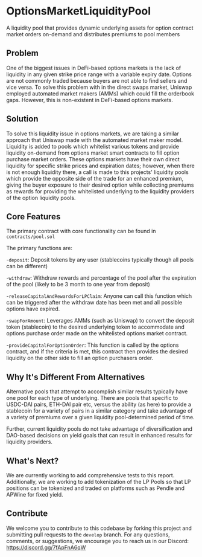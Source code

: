 # OptionsMarketLiquidityPool

A liquidity pool that provides dynamic underlying assets for option contract market orders on-demand and distributes premiums to pool members

## Problem

One of the biggest issues in DeFi-based options markets is the lack of liquidity in any given strike price range with a variable expiry date. Options are not commonly traded because buyers are not able to find sellers and vice versa. To solve this problem with in the direct swaps market, Uniswap employed automated market makers (AMMs) which could fill the orderbook gaps. However, this is non-existent in DeFi-based options markets.


## Solution

To solve this liquidity issue in options markets, we are taking a similar approach that Uniswap made with the automated market maker model. Liquidity is added to pools which whitelist various tokens and provide liquidity on-demand from options market smart contracts to fill option purchase market orders. These options markets have their own direct liquidity for specific strike prices and expiration dates; however, when there is not enough liquidity there, a call is made to this projects' liquidity pools which provide the opposite side of the trade for an enhanced premium, giving the buyer exposure to their desired option while collecting premiums as rewards for providing the whitelisted underlying to the liquidity providers of the option liquidity pools.



## Core Features

The primary contract with core functionality can be found in `contracts/pool.sol`

The primary functions are:

-`deposit`: Deposit tokens by any user (stablecoins typically though all pools can be different)

-`withdraw`: Withdraw rewards and percentage of the pool after the expiration of the pool (likely to be 3 month to one year from deposit)

-`releaseCapitalAndRewardsForLPClaim`: Anyone can call this function which can be triggered after the withdraw date has been met and all possible options have expired.

-`swapForAmount`: Leverages AMMs (such as Uniswap) to convert the deposit token (stablecoin) to the desired underlying token to accommodate and options purchase order made on the whitelisted options market contract.

-`provideCapitalForOptionOrder`: This function is called by the options contract, and if the criteria is met, this contract then provides the desired liquidity on the other side to fill an option purchasers order.


## Why It's Different From Alternatives

Alternative pools that attempt to accomplish similar results typically have one pool for each type of underlying. There are pools that specific to USDC-DAI pairs, ETH-DAI pair etc, versus the ability (as here) to provide a stablecoin for a variety of pairs in a similar category and take advantage of a variety of premiums over a given liquidity pool-determined period of time.

Further, current liquidity pools do not take advantage of diversification and DAO-based decisions on yield goals that can result in enhanced results for liquidity providers.


## What's Next?

 We are currently working to add comprehensive tests to this report. Additionally, we are working to add tokenization of the LP Pools so that LP positions can be tokenized and traded on platforms such as Pendle and APWine for fixed yield.



## Contribute

We welcome you to contribute to this codebase by forking this project and submitting pull requests to the `develop` branch. For any questions, comments, or suggestions, we encourage you to reach us in our Discord: https://discord.gg/7fApFnA6qW
